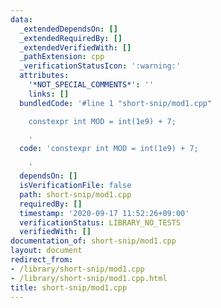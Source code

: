 ```yaml
---
data:
  _extendedDependsOn: []
  _extendedRequiredBy: []
  _extendedVerifiedWith: []
  _pathExtension: cpp
  _verificationStatusIcon: ':warning:'
  attributes:
    '*NOT_SPECIAL_COMMENTS*': ''
    links: []
  bundledCode: '#line 1 "short-snip/mod1.cpp"

    constexpr int MOD = int(1e9) + 7;

    '
  code: 'constexpr int MOD = int(1e9) + 7;

    '
  dependsOn: []
  isVerificationFile: false
  path: short-snip/mod1.cpp
  requiredBy: []
  timestamp: '2020-09-17 11:52:26+09:00'
  verificationStatus: LIBRARY_NO_TESTS
  verifiedWith: []
documentation_of: short-snip/mod1.cpp
layout: document
redirect_from:
- /library/short-snip/mod1.cpp
- /library/short-snip/mod1.cpp.html
title: short-snip/mod1.cpp
---
```

